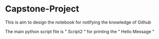 # Capstone-Project
This is aim to design the notebook for notifying the knowledge of Github

The main python script file is " Script2 " for printing the " Hello Message "
